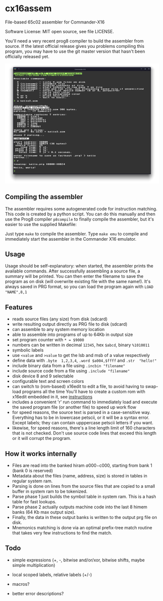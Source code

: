 # cx16assem

File-based 65c02 assembler for Commander-X16

Software License: MIT open source, see file LICENSE.

You'll need a very recent prog8 compiler to build the assembler from source.
If the latest official release gives you problems compiling this program, you may have to use 
the git master version that hasn't been officially released yet.

![Assembler screenshot](./screenshot.png "Screenshot of the assembler running in X16 emulator")

## Compiling the assembler

The assembler requires some autogenerated code for instruction matching.
This code is created by a python script. You can do this manually and then use
the Prog8 compiler ``p8compile`` to finally compile the assembler, but
it's easier to use the supplied Makefile: 

Just type ``make`` to compile the assembler.
Type ``make emu`` to compile and immediately start the assembler in the Commander X16 emulator.


## Usage

Usage should be self-explanatory: when started, the assembler prints the available commands.
After successfully assembling a source file, a summary will be printed. 
You can then enter the filename to save the program as on disk (will overwrite existing file with the same name!).
It's always saved in PRG format, so you can load the program again with ``LOAD "NAME",8,1``

## Features

- reads source files (any size) from disk  (sdcard)
- write resulting output directly as PRG file to disk (sdcard)
- can assemble to any system memory location 
- able to assemble into programs of up to 64Kb in output size
- set program counter with ```* = $9000```
- numbers can be written in decimal ``12345``, hex ``$abcd``, binary ``%1010011``
- symbolic labels
- use ``<value`` and ``>value`` to get the lsb and msb of a value respectively
- define data with ``.byte  1,2,3,4``, ``.word $a004,$ffff`` and ``.str  "hello!"``
- include binary data from a file using ``.incbin "filename"``
- include source code from a file using ``.include "filename"``
- disk device 8 and 9 selectable
- configurable text and screen colors
- can switch to (rom-based) x16edit to edit a file, to avoid having to swap-load programs all the time
  You'll have to create a custom rom with x16edit embedded in it, see [instructions](https://github.com/stefan-b-jakobsson/x16-edit/blob/master/docs/romnotes.pdf)
- includes a convenient 'r' run command to immediately load and execute the saved program file (or another file) to speed up work flow
- for speed reasons, the source text is parsed in a case-sensitive way.
  Everything has to be in lowercase petscii, or it will be a syntax error. Except labels; they can contain upppercase petscii letters if you want.
- likewise, for speed reasons, there's a line length limit of 160 characters that is not checked. Don't use source code lines that exceed this length or it will corrupt the program.

## How it works internally
- Files are read into the banked hiram $a000-$c000, starting from bank 1 (bank 0 is reserved)
- Metadata about the files (name, address, size) is stored in tables in regular system ram.
- Parsing is done on lines from the source files that are copied to a small buffer in system ram to be tokenized.
- Parse phase 1 just builds the symbol table in system ram. This is a hash table for fast lookups.
- Parse phase 2 actually outputs machine code into the last 8 himem banks (64 Kb max output size).
- Finally, the data in these output banks is written to the output prg file on disk.
- Mnemonics matching is done via an optimal prefix-tree match routine that takes very few instructions to find the match.

## Todo

- simple expressions  (+, -, bitwise and/or/xor, bitwise shifts, maybe simple multiplication)

- local scoped labels, relative labels (+/-)

- macros?

- better error descriptions?
